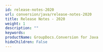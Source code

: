 ```yaml
---
id: release-notes-2020
url: conversion/java/release-notes-2020
title: Release Notes - 2020
weight: 1
description: ""
keywords: 
productName: GroupDocs.Conversion for Java
hideChildren: False
---
```

